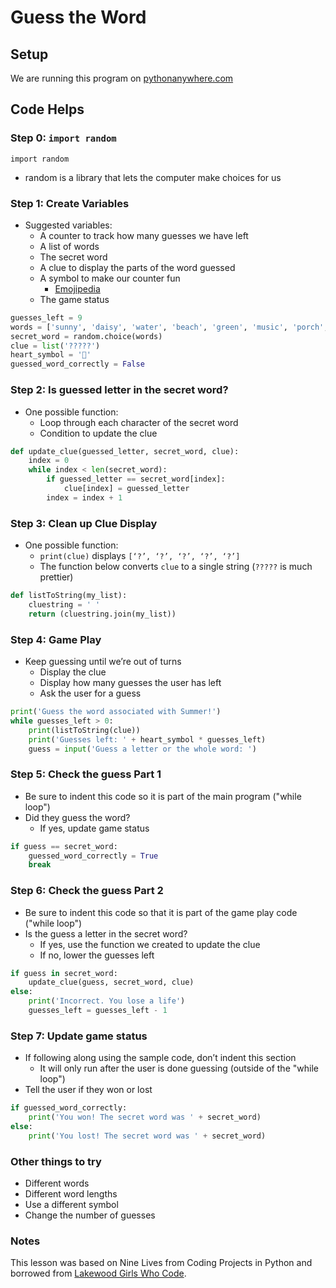 # Guess the Word

## Setup

We are running this program on [pythonanywhere.com](pythonanywhere.com)

## Code Helps

### Step 0: `import random`

`import random`

- random is a library that lets the computer make choices for us

### Step 1: Create Variables

- Suggested variables:
  - A counter to track how many guesses we have left
  - A list of words
  - The secret word
  - A clue to display the parts of the word guessed
  - A symbol to make our counter fun
    - [Emojipedia](https://emojipedia.org/)
  - The game status

```python
guesses_left = 9
words = ['sunny', 'daisy', 'water', 'beach', 'green', 'music', 'porch', 'grill', 'flower']
secret_word = random.choice(words)
clue = list('?????')
heart_symbol = '💖'
guessed_word_correctly = False
```

### Step 2: Is guessed letter in the secret word?

- One possible function:
  - Loop through each character of the secret word
  - Condition to update the clue

```python
def update_clue(guessed_letter, secret_word, clue):
    index = 0
    while index < len(secret_word):
        if guessed_letter == secret_word[index]:
            clue[index] = guessed_letter
        index = index + 1
```

### Step 3: Clean up Clue Display

- One possible function:
  - `print(clue)` displays `[‘?’, ‘?’, ‘?’, ‘?’, ‘?’]`
  - The function below converts `clue` to a single string (`?????` is much prettier)

```python
def listToString(my_list):
    cluestring = ' '
    return (cluestring.join(my_list))
```

### Step 4: Game Play

- Keep guessing until we’re out of turns
  - Display the clue
  - Display how many guesses the user has left
  - Ask the user for a guess

```python
print('Guess the word associated with Summer!')
while guesses_left > 0:
    print(listToString(clue))
    print('Guesses left: ' + heart_symbol * guesses_left)
    guess = input('Guess a letter or the whole word: ')
```

### Step 5:  Check the guess Part 1

- Be sure to indent this code so it is part of the main program ("while loop")
- Did they guess the word?
  - If yes, update game status

```python
if guess == secret_word:
    guessed_word_correctly = True
    break
```

### Step 6: Check the guess Part 2

- Be sure to indent this code so that it is part of the game play code ("while loop")
- Is the guess a letter in the secret word?
  - If yes, use the function we created to update the clue
  - If no, lower the guesses left

```python
if guess in secret_word:
    update_clue(guess, secret_word, clue)
else:
    print('Incorrect. You lose a life')
    guesses_left = guesses_left - 1
```

### Step 7: Update game status

- If following along using the sample code, don’t indent this section
  - It will only run after the user is done guessing (outside of the "while loop")
- Tell the user if they won or lost

```python
if guessed_word_correctly:
    print('You won! The secret word was ' + secret_word)
else:
    print('You lost! The secret word was ' + secret_word)
```

### Other things to try

- Different words
- Different word lengths
- Use a different symbol
- Change the number of guesses

### Notes

This lesson was based on Nine Lives from Coding Projects in Python
and borrowed from [Lakewood Girls Who Code](https://sites.google.com/view/gwc-lpl).
